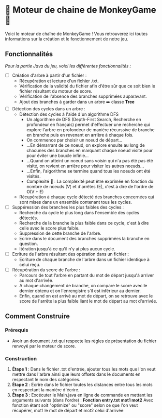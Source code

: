# 🐒 Moteur de chaine de MonkeyGame 🐒

Voici le moteur de chaîne de MonkeyGame ! Vous retrouverez ici toutes informations sur la création et le fonctionnement
de notre jeu.

## Fonctionnalités

_Pour la partie Java du jeu, voici les différentes fonctionnalités :_

- [ ] Création d'arbre à partir d'un fichier :
    - Récupération et lecture d'un fichier .txt.
    - Vérification de la validité du fichier afin d'être sûr que ce soit bien le fichier résultant du moteur de score.
    - Vérification de l'absence des branches supprimées auparavant.
    - Ajout des branches à garder dans un arbre ➡️ classe **Tree**
- [ ] Détection des cycles dans un arbre :
    - Détection des cycles à l'aide d'un algorithme DFS
        - Un algorithme de DFS (Depth-First Search, Recherche en profondeur en français) permet d'effectuer une
          recherche qui explore l'arbre en profondeur de manière récurssive de branche en branche puis en revenant en
          arrière à chaque fois.
        - On commence par choisir un noeud de départ...
        - ...En démarrant de ce noeud, on explore ensuite au long de chacunes des branches en marquant chaque noeud
          visité pour pour éviter une boucle infinie...
        - ...Quand on atteint un noeud sans voisin qui n'a pas été pas été visité, on revient en arrière pour visiter
          les autres noeuds...
        - ...Enfin, l'algorithme se termine quand tous les noeuds ont été visités.
        - Complexité 🔁 : La complexité peut être exprimée en fonction du nombre de noeuds (V) et d'arrêtes (E), c'est à
          dire de l'ordre de O(V + E)
    - Récupération à chaque cycle détecté des branches concernées qui sont mises dans un ensemble contenant tous les
      cycles.
- [ ] Suppéression des branches les plus faibles des cycles :
    - Recherche du cycle le plus long dans l'ensemble des cycles détectés.
    - Recherche de la branche la plus faible dans ce cycle, c'est à dire celle avec le score plus faible.
    - Suppression de cette branche de l'arbre.
    - Ecrire dans le document des branches supprimées la branche en question.
    - Itération jusqu'à ce qu'il n'y ai plus aucun cycle.
- [ ] Ecriture de l'arbre résultant des opération dans un fichier :
    - Ecriture de chaque branche de l'arbre dans un fichier identique à celui reçu.
- [ ] Récupération du score de l'arbre :
    - Parcours de tout l'arbre en partant du mot de départ jusqu'à arriver au mot d'arrivée.
    - A chaque changement de branche, on compare le score avec le dernier obtenu et on l'enrengistre s'il est inférieur
      au dernier.
    - Enfin, quand on est arrivé au mot de départ, on se retrouve avec le score de l'arrête la plus faible liant le mot
      de départ au mot d'arrivée.

## Comment Construire

### Prérequis

- Avoir un document .txt qui respecte les règles de présentation du fichier renvoyé par le moteur de score.

### Construction

1. **Étape 1** : Dans le fichier .txt d'entrée, ajouter tous les mots que l'on veut mettre dans l'arbre ainsi que leurs
   offsets dans le documents en respectant le nom des catégories.
2. **Étape 2** : Ecrire dans le fichier toutes les distances entre tous les mots en respectant la manière d'écrire.
3. **Étape 3** : Excécuter le Main.java en ligne de commande en mettant les arguments suivants (dans l'ordre) :
   **Fonction entry.txt mot1 mot2**
   Avec fonction étant soit "optimize" ou "score" selon ce que l'on veut récupérer, mot1 le mot de départ et mot2 celui
   d'arrivée